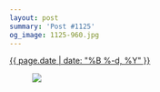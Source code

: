 ```yaml
---
layout: post
summary: 'Post #1125'
og_image: 1125-960.jpg
---
```


<p>
 <time>
  <a href="/1125">
   {{ page.date | date: "%B %-d, %Y" }}
  </a>
 </time>
 <a href="/1125">
  <figure data-taken="4/4/2020">
   <img sizes="(min-width: 700px) 50vw, calc(100vw - 2rem)" src="{{ site.assets_url }}/1125-480.jpg" srcset="{{ site.assets_url }}/1125-240.jpg 240w, {{ site.assets_url }}/1125-480.jpg 480w, {{ site.assets_url }}/1125-720.jpg 720w, {{ site.assets_url }}/1125-960.jpg 960w"/>
  </figure>
 </a>
</p>
